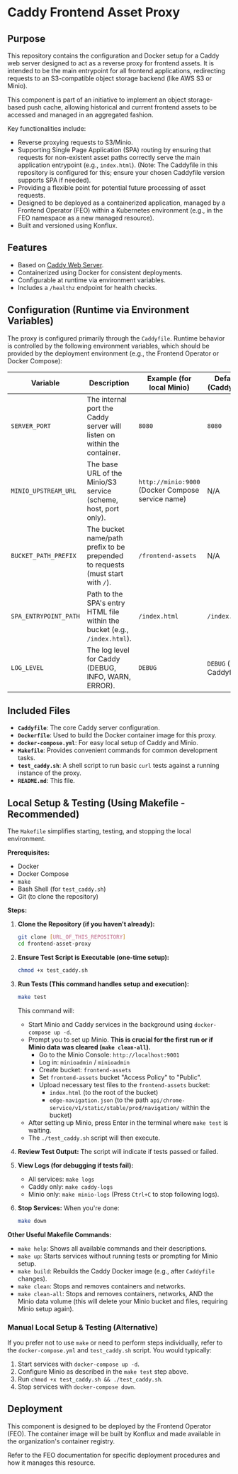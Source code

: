 # Caddy Frontend Asset Proxy

## Purpose

This repository contains the configuration and Docker setup for a Caddy web server designed to act as a reverse proxy for frontend assets. It is intended to be the main entrypoint for all frontend applications, redirecting requests to an S3-compatible object storage backend (like AWS S3 or Minio).

This component is part of an initiative to implement an object storage-based push cache, allowing historical and current frontend assets to be accessed and managed in an aggregated fashion.

Key functionalities include:
* Reverse proxying requests to S3/Minio.
* Supporting Single Page Application (SPA) routing by ensuring that requests for non-existent asset paths correctly serve the main application entrypoint (e.g., `index.html`). (Note: The Caddyfile in this repository is configured for this; ensure your chosen Caddyfile version supports SPA if needed).
* Providing a flexible point for potential future processing of asset requests.
* Designed to be deployed as a containerized application, managed by a Frontend Operator (FEO) within a Kubernetes environment (e.g., in the FEO namespace as a new managed resource).
* Built and versioned using Konflux.

## Features

* Based on [Caddy Web Server](https://caddyserver.com/).
* Containerized using Docker for consistent deployments.
* Configurable at runtime via environment variables.
* Includes a `/healthz` endpoint for health checks.

## Configuration (Runtime via Environment Variables)

The proxy is configured primarily through the `Caddyfile`. Runtime behavior is controlled by the following environment variables, which should be provided by the deployment environment (e.g., the Frontend Operator or Docker Compose):

| Variable                | Description                                                                    | Example (for local Minio)                    | Default (Caddyfile) | Required |
| ----------------------- | ------------------------------------------------------------------------------ | -------------------------------------------- | ------------------- | -------- |
| `SERVER_PORT`           | The internal port the Caddy server will listen on within the container.        | `8080`                                       | `8080`              | No       |
| `MINIO_UPSTREAM_URL`    | The base URL of the Minio/S3 service (scheme, host, port only).                | `http://minio:9000` (Docker Compose service name) | N/A                 | Yes      |
| `BUCKET_PATH_PREFIX`    | The bucket name/path prefix to be prepended to requests (must start with `/`). | `/frontend-assets`                           | N/A                 | Yes      |
| `SPA_ENTRYPOINT_PATH`   | Path to the SPA's entry HTML file within the bucket (e.g., `/index.html`).     | `/index.html`                                | `/index.html`       | No       |
| `LOG_LEVEL`             | The log level for Caddy (DEBUG, INFO, WARN, ERROR).                      | `DEBUG`                                      | `DEBUG` (in Caddyfile) | No       |

## Included Files

* **`Caddyfile`**: The core Caddy server configuration.
* **`Dockerfile`**: Used to build the Docker container image for this proxy.
* **`docker-compose.yml`**: For easy local setup of Caddy and Minio.
* **`Makefile`**: Provides convenient commands for common development tasks.
* **`test_caddy.sh`**: A shell script to run basic `curl` tests against a running instance of the proxy.
* **`README.md`**: This file.

## Local Setup & Testing (Using Makefile - Recommended)

The `Makefile` simplifies starting, testing, and stopping the local environment.

**Prerequisites:**
* Docker
* Docker Compose
* `make`
* Bash Shell (for `test_caddy.sh`)
* Git (to clone the repository)

**Steps:**

1.  **Clone the Repository (if you haven't already):**
    ```bash
    git clone [URL_OF_THIS_REPOSITORY]
    cd frontend-asset-proxy
    ```

2.  **Ensure Test Script is Executable (one-time setup):**
    ```bash
    chmod +x test_caddy.sh
    ```

3.  **Run Tests (This command handles setup and execution):**
    ```bash
    make test
    ```
    This command will:
    * Start Minio and Caddy services in the background using `docker-compose up -d`.
    * Prompt you to set up Minio. **This is crucial for the first run or if Minio data was cleared (`make clean-all`).**
        * Go to the Minio Console: `http://localhost:9001`
        * Log in: `minioadmin` / `minioadmin`
        * Create bucket: `frontend-assets`
        * Set `frontend-assets` bucket "Access Policy" to "Public".
        * Upload necessary test files to the `frontend-assets` bucket:
            * `index.html` (to the root of the bucket)
            * `edge-navigation.json` (to the path `api/chrome-service/v1/static/stable/prod/navigation/` within the bucket)
    * After setting up Minio, press Enter in the terminal where `make test` is waiting.
    * The `./test_caddy.sh` script will then execute.

4.  **Review Test Output:**
    The script will indicate if tests passed or failed.

5.  **View Logs (for debugging if tests fail):**
    * All services: `make logs`
    * Caddy only: `make caddy-logs`
    * Minio only: `make minio-logs`
    (Press `Ctrl+C` to stop following logs).

6.  **Stop Services:**
    When you're done:
    ```bash
    make down
    ```

**Other Useful Makefile Commands:**
* `make help`: Shows all available commands and their descriptions.
* `make up`: Starts services without running tests or prompting for Minio setup.
* `make build`: Rebuilds the Caddy Docker image (e.g., after `Caddyfile` changes).
* `make clean`: Stops and removes containers and networks.
* `make clean-all`: Stops and removes containers, networks, AND the Minio data volume (this will delete your Minio bucket and files, requiring Minio setup again).

### Manual Local Setup & Testing (Alternative)

If you prefer not to use `make` or need to perform steps individually, refer to the `docker-compose.yml` and `test_caddy.sh` script. You would typically:
1.  Start services with `docker-compose up -d`.
2.  Configure Minio as described in the `make test` step above.
3.  Run `chmod +x test_caddy.sh && ./test_caddy.sh`.
4.  Stop services with `docker-compose down`.

## Deployment

This component is designed to be deployed by the Frontend Operator (FEO). The container image will be built by Konflux and made available in the organization's container registry.

Refer to the FEO documentation for specific deployment procedures and how it manages this resource.
